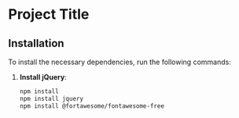 # Project Title

## Installation

To install the necessary dependencies, run the following commands:

1. **Install jQuery**:
    ```bash
    npm install
    npm install jquery
    npm install @fortawesome/fontawesome-free
    ```
